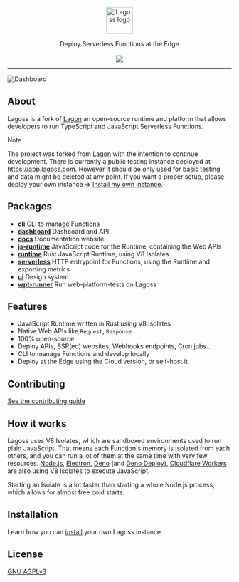 <p align="center">
  <picture>
    <source media="(prefers-color-scheme: dark)" srcset="./assets/icon-white.png">
    <source media="(prefers-color-scheme: light)" srcset="./assets/icon-black.png">
    <img alt="Lagoss logo" height="60px" src="./assets/logo-white.png">
  </picture>
  <p align="center">
    Deploy Serverless Functions at the Edge
    <br />
    <br />
    <a href="https://github.com/lagossapp/lagoss/actions/workflows/wpt.yml" alt="web-platform-tests"><img src="https://wpt.lagoss.com" /></a>
  </p>
</p>

<hr />

![Dashboard](./assets/dashboard.png)

## About

Lagoss is a fork of [Lagon](https://github.com/lagonapp/lagon) an open-source runtime and platform that allows developers to run TypeScript and JavaScript Serverless Functions.

> [!NOTE]
> The project was forked from [Lagon](https://github.com/lagonapp/lagon) with the
> intention to continue development. There is currently a public testing instance
> deployed at <https://app.lagoss.com>. However it should be only used for basic
> testing and data might be deleted at any point. If you want a proper setup,
> please deploy your own instance => [Install my own instance](https://docs.lagoss.com).

## Packages

- **[cli](./crates/cli)** CLI to manage Functions
- **[dashboard](./packages/dashboard)** Dashboard and API
- **[docs](./packages/docs)** Documentation website
- **[js-runtime](./packages/js-runtime)** JavaScript code for the Runtime, containing the Web APIs
- **[runtime](./crates/runtime)** Rust JavaScript Runtime, using V8 Isolates
- **[serverless](./crates/serverless)** HTTP entrypoint for Functions, using the Runtime and exporting metrics
- **[ui](./packages/ui)** Design system
- **[wpt-runner](./crates/wpt-runner)** Run web-platform-tests on Lagoss

## Features

- JavaScript Runtime written in Rust using V8 Isolates
- Native Web APIs like `Request`, `Response`...
- 100% open-source
- Deploy APIs, SSR(ed) websites, Webhooks endpoints, Cron jobs...
- CLI to manage Functions and develop locally
- Deploy at the Edge using the Cloud version, or self-host it

## Contributing

[See the contributing guide](https://docs.lagoss.com/contributing)

## How it works

Lagoss uses V8 Isolates, which are sandboxed environments used to run plain JavaScript. That means each Function's memory is isolated from each others, and you can run a lot of them at the same time with very few resources. [Node.js](https://nodejs.org/), [Electron](https://www.electronjs.org/), [Deno](https://deno.land/) (and [Deno Deploy](https://deno.com/deploy)), [Cloudflare Workers](https://workers.cloudflare.com/) are also using V8 Isolates to execute JavaScript.

Starting an Isolate is a lot faster than starting a whole Node.js process, which allows for almost free cold starts.

## Installation

Learn how you can [install](https://docs.lagoss.com) your own Lagoss instance.

## License

[GNU AGPLv3](./LICENSE)